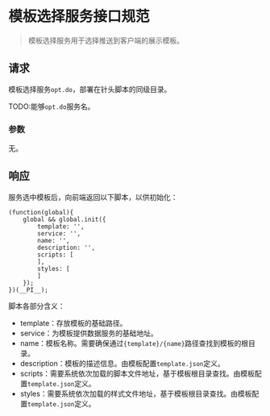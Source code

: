 # 模板选择服务接口规范 #

> 模板选择服务用于选择推送到客户端的展示模板。

## 请求 ##

模板选择服务`opt.do`，部署在针头脚本的同级目录。

TODO:能够`opt.do`服务名。

### 参数 ###

无。

## 响应 ##

服务选中模板后，向前端返回以下脚本，以供初始化：

	(function(global){
	    global && global.init({
	        template: '',
	        service: '',
	        name: '',
	        description: '',
	        scripts: [
	        ],
	        styles: [
	        ]
	    });
	})(__PI__);

脚本各部分含义：

- template：存放模板的基础路径。
- service：为模板提供数据服务的基础地址。
- name：模板名称。需要确保通过`{template}/{name}`路径查找到模板的根目录。
- description：模板的描述信息。由模板配置`template.json`定义。
- scripts：需要系统依次加载的脚本文件地址，基于模板根目录查找。由模板配置`template.json`定义。
- styles：需要系统依次加载的样式文件地址，基于模板根目录查找。由模板配置`template.json`定义。
